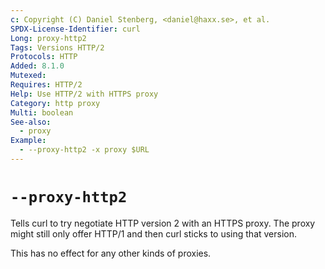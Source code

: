 ```yaml
---
c: Copyright (C) Daniel Stenberg, <daniel@haxx.se>, et al.
SPDX-License-Identifier: curl
Long: proxy-http2
Tags: Versions HTTP/2
Protocols: HTTP
Added: 8.1.0
Mutexed:
Requires: HTTP/2
Help: Use HTTP/2 with HTTPS proxy
Category: http proxy
Multi: boolean
See-also:
  - proxy
Example:
  - --proxy-http2 -x proxy $URL
---
```


# `--proxy-http2`

Tells curl to try negotiate HTTP version 2 with an HTTPS proxy. The proxy might
still only offer HTTP/1 and then curl sticks to using that version.

This has no effect for any other kinds of proxies.
